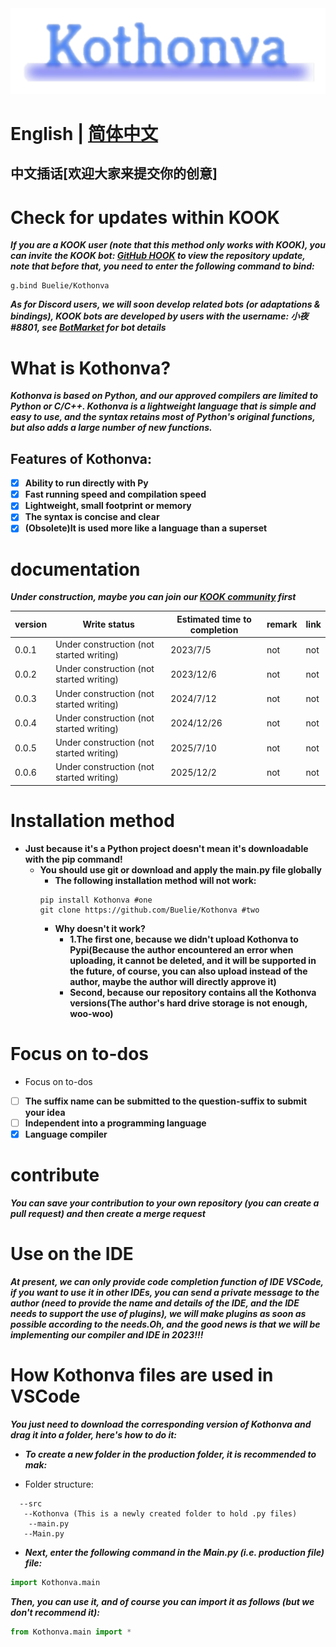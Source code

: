 <div style="text-align: center; "><img src="https://github.com/Buelie/Kothonva/blob/main/image/TitleS.png?raw=true"></div>

# English | [简体中文](https://github.com/Buelie/Kothonva/tree/main/zh-cn)
## 中文插话[欢迎大家来提交你的创意]

# Check for updates within KOOK

***If you are a KOOK user (note that this method only works with KOOK), you can invite the KOOK bot: [GitHub HOOK]() to view the repository update, note that before that, you need to enter the following command to bind:***
```
g.bind Buelie/Kothonva
```
***As for Discord users, we will soon develop related bots (or adaptations & bindings), KOOK bots are developed by users with the username: 小夜#8801, see [BotMarket](https://www.botmarket.cn/bots?id=100) for bot details***

# What is Kothonva?
***Kothonva is based on Python, and our approved compilers are limited to Python or C/C++. Kothonva is a lightweight language that is simple and easy to use, and the syntax retains most of Python's original functions, but also adds a large number of new functions.***

## Features of Kothonva:
* [x] **Ability to run directly with Py**
* [x] **Fast running speed and compilation speed**
* [x] **Lightweight, small footprint or memory**
* [x] **The syntax is concise and clear**
* [x] **(Obsolete)It is used more like a language than a superset**

# documentation
***Under construction, maybe you can join our [KOOK community]() first***

| version | Write status | Estimated time to completion | remark | link |
| --- | --- | --- | --- | --- |
| 0.0.1 | Under construction (not started writing) | 2023/7/5 | not | not | 
| 0.0.2 | Under construction (not started writing) | 2023/12/6 | not | not |
| 0.0.3 | Under construction (not started writing) | 2024/7/12 | not | not |
| 0.0.4 | Under construction (not started writing) | 2024/12/26 | not | not |
| 0.0.5 | Under construction (not started writing) | 2025/7/10 | not | not |
| 0.0.6 | Under construction (not started writing) | 2025/12/2 | not | not |

# Installation method
* **Just because it's a Python project doesn't mean it's downloadable with the pip command!**
  * **You should use git or download and apply the main.py file globally**
    * **The following installation method will not work:**
    ```
    pip install Kothonva #one
    git clone https://github.com/Buelie/Kothonva #two
    ```
    * **Why doesn't it work?**
      * **1.The first one, because we didn't upload Kothonva to Pypi(Because the author encountered an error when uploading, it cannot be deleted, and it will be supported in the future, of course, you can also upload instead of the author, maybe the author will directly approve it)**
      * **Second, because our repository contains all the Kothonva versions(The author's hard drive storage is not enough, woo-woo)**

# Focus on to-dos
* Focus on to-dos
 * [ ] **The suffix name can be submitted to the question-suffix to submit your idea**
 * [ ] **Independent into a programming language**
 * [x] **Language compiler**

# contribute
***You can save your contribution to your own repository (you can create a pull request) and then create a merge request***

# Use on the IDE
***At present, we can only provide code completion function of IDE VSCode, if you want to use it in other IDEs, you can send a private message to the author (need to provide the name and details of the IDE, and the IDE needs to support the use of plugins), we will make plugins as soon as possible according to the needs.Oh, and the good news is that we will be implementing our compiler and IDE in 2023!!!***

# How Kothonva files are used in VSCode
***You just need to download the corresponding version of Kothonva and drag it into a folder, here's how to do it:***
+ ***To create a new folder in the production folder, it is recommended to mak:***

+ Folder structure:
```
  --src
   --Kothonva (This is a newly created folder to hold .py files)
    --main.py
   --Main.py
```
+ ***Next, enter the following command in the Main.py (i.e. production file) file:***
```python
import Kothonva.main
```
***Then, you can use it, and of course you can import it as follows (but we don't recommend it):***
```python
from Kothonva.main import *
```
